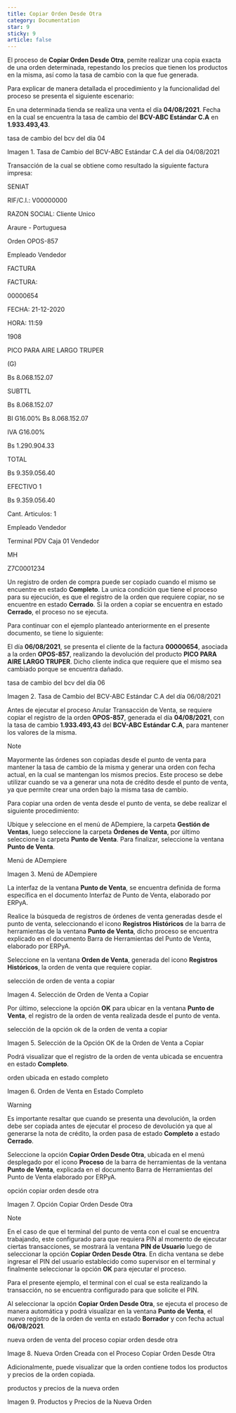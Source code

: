 ```yaml
---
title: Copiar Orden Desde Otra
category: Documentation
star: 9
sticky: 9
article: false
---
```


El proceso de **Copiar Orden Desde Otra**, pemite realizar una copia exacta de una orden determinada, repestando los precios que tienen los productos en la misma, así como la tasa de cambio con la que fue generada.

Para explicar de manera detallada el procedimiento y la funcionalidad del proceso se presenta el siguiente escenario:

En una determinada tienda se realiza una venta el día **04/08/2021**. Fecha en la cual se encuentra la tasa de cambio del **BCV-ABC Estándar C.A** en **1.933.493,43**.

tasa de cambio del bcv del día 04

Imagen 1. Tasa de Cambio del BCV-ABC Estándar C.A del día 04/08/2021

Transacción de la cual se obtiene como resultado la siguiente factura impresa:

SENIAT

RIF/C.I.: V00000000

RAZON SOCIAL: Cliente Unico

Araure - Portuguesa

Orden OPOS-857

Empleado Vendedor

FACTURA

FACTURA:

00000654

FECHA: 21-12-2020

HORA: 11:59

1908

PICO PARA AIRE LARGO TRUPER

(G)

Bs 8.068.152.07

SUBTTL

Bs 8.068.152.07

BI G16.00% Bs 8.068.152.07

IVA G16.00%

Bs 1.290.904.33

TOTAL

Bs 9.359.056.40

EFECTIVO 1

Bs 9.359.056.40

Cant. Articulos: 1

Empleado Vendedor

Terminal PDV Caja 01 Vendedor

MH

Z7C0001234

Un registro de orden de compra puede ser copiado cuando el mismo se encuentre en estado **Completo**. La unica condición que tiene el proceso para su ejecución, es que el registro de la orden que requiere copiar, no se encuentre en estado **Cerrado**. Si la orden a copiar se encuentra en estado **Cerrado**, el proceso no se ejecuta.

Para continuar con el ejemplo planteado anteriormente en el presente documento, se tiene lo siguiente:

El día **06/08/2021**, se presenta el cliente de la factura **00000654**, asociada a la orden **OPOS-857**, realizando la devolución del producto **PICO PARA AIRE LARGO TRUPER**. Dicho cliente indica que requiere que el mismo sea cambiado porque se encuentra dañado.

tasa de cambio del bcv del día 06

Imagen 2. Tasa de Cambio del BCV-ABC Estándar C.A del día 06/08/2021

Antes de ejecutar el proceso Anular Transacción de Venta, se requiere copiar el registro de la orden **OPOS-857**, generada el día **04/08/2021**, con la tasa de cambio **1.933.493,43** del **BCV-ABC Estándar C.A**, para mantener los valores de la misma.

Note

Mayormente las órdenes son copiadas desde el punto de venta para mantener la tasa de cambio de la misma y generar una orden con fecha actual, en la cual se mantengan los mismos precios. Este proceso se debe utilizar cuando se va a generar una nota de crédito desde el punto de venta, ya que permite crear una orden bajo la misma tasa de cambio.

Para copiar una orden de venta desde el punto de venta, se debe realizar el siguiente procedimiento:

Ubique y seleccione en el menú de ADempiere, la carpeta **Gestión de Ventas**, luego seleccione la carpeta **Órdenes de Venta**, por último seleccione la carpeta **Punto de Venta**. Para finalizar, seleccione la ventana **Punto de Venta**.

Menú de ADempiere

Imagen 3. Menú de ADempiere

La interfaz de la ventana **Punto de Venta**, se encuentra definida de forma específica en el documento Interfaz de Punto de Venta, elaborado por ERPyA.

Realice la búsqueda de registros de órdenes de venta generadas desde el punto de venta, seleccionando el icono **Registros Históricos** de la barra de herramientas de la ventana **Punto de Venta**, dicho proceso se encuentra explicado en el documento Barra de Herramientas del Punto de Venta, elaborado por ERPyA.

Seleccione en la ventana **Orden de Venta**, generada del icono **Registros Históricos**, la orden de venta que requiere copiar.

selección de orden de venta a copiar

Imagen 4. Selección de Orden de Venta a Copiar

Por último, seleccione la opción **OK** para ubicar en la ventana **Punto de Venta**, el registro de la orden de venta realizada desde el punto de venta.

selección de la opción ok de la orden de venta a copiar

Imagen 5. Selección de la Opción OK de la Orden de Venta a Copiar

Podrá visualizar que el registro de la orden de venta ubicada se encuentra en estado **Completo**.

orden ubicada en estado completo

Imagen 6. Orden de Venta en Estado Completo

Warning

Es importante resaltar que cuando se presenta una devolución, la orden debe ser copiada antes de ejecutar el proceso de devolución ya que al generarse la nota de crédito, la orden pasa de estado **Completo** a estado **Cerrado**.

Seleccione la opción **Copiar Orden Desde Otra**, ubicada en el menú desplegado por el icono **Proceso** de la barra de herramientas de la ventana **Punto de Venta**, explicada en el documento Barra de Herramientas del Punto de Venta elaborado por ERPyA.

opción copiar orden desde otra

Imagen 7. Opción Copiar Orden Desde Otra

Note

En el caso de que el terminal del punto de venta con el cual se encuentra trabajando, este configurado para que requiera PIN al momento de ejecutar ciertas transacciones, se mostrará la ventana **PIN de Usuario** luego de seleccionar la opción **Copiar Orden Desde Otra**. En dicha ventana se debe ingresar el PIN del usuario establecido como supervisor en el terminal y finalmente seleccionar la opción **OK** para ejecutar el proceso.

Para el presente ejemplo, el terminal con el cual se esta realizando la transacción, no se encuentra configurado para que solicite el PIN.

Al seleccionar la opción **Copiar Orden Desde Otra**, se ejecuta el proceso de manera automática y podrá visualizar en la ventana **Punto de Venta**, el nuevo registro de la orden de venta en estado **Borrador** y con fecha actual **06/08/2021**.

nueva orden de venta del proceso copiar orden desde otra

Image 8. Nueva Orden Creada con el Proceso Copiar Orden Desde Otra

Adicionalmente, puede visualizar que la orden contiene todos los productos y precios de la orden copiada.

productos y precios de la nueva orden

Imagen 9. Productos y Precios de la Nueva Orden